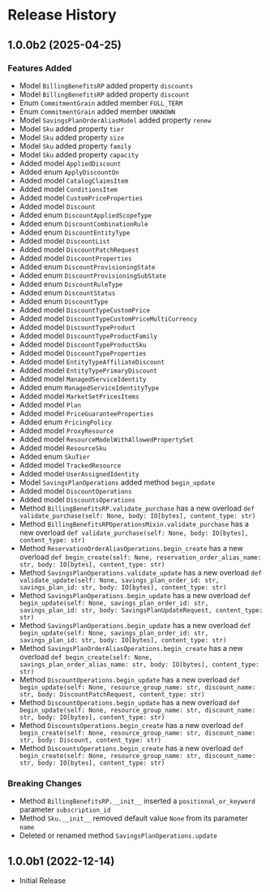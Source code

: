 # Release History

## 1.0.0b2 (2025-04-25)

### Features Added

  - Model `BillingBenefitsRP` added property `discounts`
  - Model `BillingBenefitsRP` added property `discount`
  - Enum `CommitmentGrain` added member `FULL_TERM`
  - Enum `CommitmentGrain` added member `UNKNOWN`
  - Model `SavingsPlanOrderAliasModel` added property `renew`
  - Model `Sku` added property `tier`
  - Model `Sku` added property `size`
  - Model `Sku` added property `family`
  - Model `Sku` added property `capacity`
  - Added model `AppliedDiscount`
  - Added enum `ApplyDiscountOn`
  - Added model `CatalogClaimsItem`
  - Added model `ConditionsItem`
  - Added model `CustomPriceProperties`
  - Added model `Discount`
  - Added enum `DiscountAppliedScopeType`
  - Added enum `DiscountCombinationRule`
  - Added enum `DiscountEntityType`
  - Added model `DiscountList`
  - Added model `DiscountPatchRequest`
  - Added model `DiscountProperties`
  - Added enum `DiscountProvisioningState`
  - Added enum `DiscountProvisioningSubState`
  - Added enum `DiscountRuleType`
  - Added enum `DiscountStatus`
  - Added enum `DiscountType`
  - Added model `DiscountTypeCustomPrice`
  - Added model `DiscountTypeCustomPriceMultiCurrency`
  - Added model `DiscountTypeProduct`
  - Added model `DiscountTypeProductFamily`
  - Added model `DiscountTypeProductSku`
  - Added model `DiscountTypeProperties`
  - Added model `EntityTypeAffiliateDiscount`
  - Added model `EntityTypePrimaryDiscount`
  - Added model `ManagedServiceIdentity`
  - Added enum `ManagedServiceIdentityType`
  - Added model `MarketSetPricesItems`
  - Added model `Plan`
  - Added model `PriceGuaranteeProperties`
  - Added enum `PricingPolicy`
  - Added model `ProxyResource`
  - Added model `ResourceModelWithAllowedPropertySet`
  - Added model `ResourceSku`
  - Added enum `SkuTier`
  - Added model `TrackedResource`
  - Added model `UserAssignedIdentity`
  - Model `SavingsPlanOperations` added method `begin_update`
  - Added model `DiscountOperations`
  - Added model `DiscountsOperations`
  - Method `BillingBenefitsRP.validate_purchase` has a new overload `def validate_purchase(self: None, body: IO[bytes], content_type: str)`
  - Method `BillingBenefitsRPOperationsMixin.validate_purchase` has a new overload `def validate_purchase(self: None, body: IO[bytes], content_type: str)`
  - Method `ReservationOrderAliasOperations.begin_create` has a new overload `def begin_create(self: None, reservation_order_alias_name: str, body: IO[bytes], content_type: str)`
  - Method `SavingsPlanOperations.validate_update` has a new overload `def validate_update(self: None, savings_plan_order_id: str, savings_plan_id: str, body: IO[bytes], content_type: str)`
  - Method `SavingsPlanOperations.begin_update` has a new overload `def begin_update(self: None, savings_plan_order_id: str, savings_plan_id: str, body: SavingsPlanUpdateRequest, content_type: str)`
  - Method `SavingsPlanOperations.begin_update` has a new overload `def begin_update(self: None, savings_plan_order_id: str, savings_plan_id: str, body: IO[bytes], content_type: str)`
  - Method `SavingsPlanOrderAliasOperations.begin_create` has a new overload `def begin_create(self: None, savings_plan_order_alias_name: str, body: IO[bytes], content_type: str)`
  - Method `DiscountOperations.begin_update` has a new overload `def begin_update(self: None, resource_group_name: str, discount_name: str, body: DiscountPatchRequest, content_type: str)`
  - Method `DiscountOperations.begin_update` has a new overload `def begin_update(self: None, resource_group_name: str, discount_name: str, body: IO[bytes], content_type: str)`
  - Method `DiscountsOperations.begin_create` has a new overload `def begin_create(self: None, resource_group_name: str, discount_name: str, body: Discount, content_type: str)`
  - Method `DiscountsOperations.begin_create` has a new overload `def begin_create(self: None, resource_group_name: str, discount_name: str, body: IO[bytes], content_type: str)`

### Breaking Changes

  - Method `BillingBenefitsRP.__init__` inserted a `positional_or_keyword` parameter `subscription_id`
  - Method `Sku.__init__` removed default value `None` from its parameter `name`
  - Deleted or renamed method `SavingsPlanOperations.update`

## 1.0.0b1 (2022-12-14)

* Initial Release
